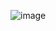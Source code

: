 ![image](https://user-images.githubusercontent.com/12455634/193471697-b83ecb10-d461-45bc-80a5-d88a2fed84df.png)
